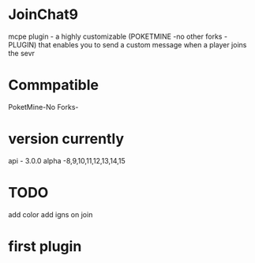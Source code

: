 # JoinChat9
mcpe plugin - a highly customizable (POKETMINE -no other forks - PLUGIN) that enables you to send a custom message when a player joins the sevr 


# Commpatible
PoketMine-No Forks-

# version currently
api - 3.0.0
alpha -8,9,10,11,12,13,14,15

# TODO
add color 
add igns on join

# first plugin 

